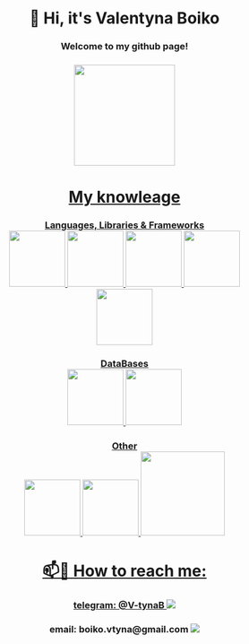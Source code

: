 <div align="center">
  <h1>👋 Hi, it's Valentyna Boiko </h1>
  <h3> Welcome to my github page!<h3>
</div>
<div align="center">
  <a href="https://github.com/V-tyna">
  <img height="180em" src="https://github-readme-stats.vercel.app/api/top-langs/?username=V-tyna&layout=compact&langs_count=7&theme=material-palenight"/>
</div>

<div align="center">
  <h1> My knowleage</h1>
  <h3> Languages, Libraries & Frameworks
  <div>
    <img src="https://media.giphy.com/media/ln7z2eWriiQAllfVcn/giphy.gif" width="100">
    <img src="https://w7.pngwing.com/pngs/915/519/png-transparent-typescript-hd-logo-thumbnail.png" width="100">
    <img src="https://media2.giphy.com/media/v1.Y2lkPTc5MGI3NjExZDliYjRkYzQ0OTI0MGVlYzg5YzI0NmJmOTAzZGU2NmU5MWNhNzdiNCZjdD1z/XEDIHHp3i8bVoEdxd7/giphy.gif" width="100">
    <img src="https://i.giphy.com/media/eNAsjO55tPbgaor7ma/giphy.webp" width="100">
    <img src="https://i.giphy.com/media/kdFc8fubgS31b8DsVu/giphy.webp" width="100">
  </div>
  <h3> DataBases
  <div>
    <img src="https://media4.giphy.com/media/v1.Y2lkPTc5MGI3NjExMWM4ZjYxMjYxMTMwOWE0OTI2YjY3MjgyN2U2NTFjMGE1MzZiNmZhNSZjdD1z/tAjb5pyCEBhEb8jWxC/giphy.gif" width="100">
    <img src="https://i.giphy.com/media/Ri2TUcKlaOcaDBxFpY/200w.webp" width="100">
  </div>
     <h3> Other
  <div>
    <img src="https://media.giphy.com/media/fsEaZldNC8A1PJ3mwp/giphy.gif" width="100">
    <img src="https://media.giphy.com/media/XAxylRMCdpbEWUAvr8/giphy.gif" width="100">
    <img src="https://media.giphy.com/media/kH1DBkPNyZPOk0BxrM/giphy.gif" width="150">
  </div>
</div>

<div align="center">
    <h1>📫📧 How to reach me: </h1>
    <h3>telegram: @V-tynaB
      <a href="https://t.me/V_tynaB"><img src="https://img.shields.io/badge/-telegram-%2389ddff" target="_blank"></a>
    </h3>
    <h3>email: boiko.vtyna@gmail.com
       <a href = "mailto:boiko.vtyna@gmail.com"><img src="https://img.shields.io/badge/%40-email-%23c792ea" target="_blank"></a>
     </h3>  
</div>
